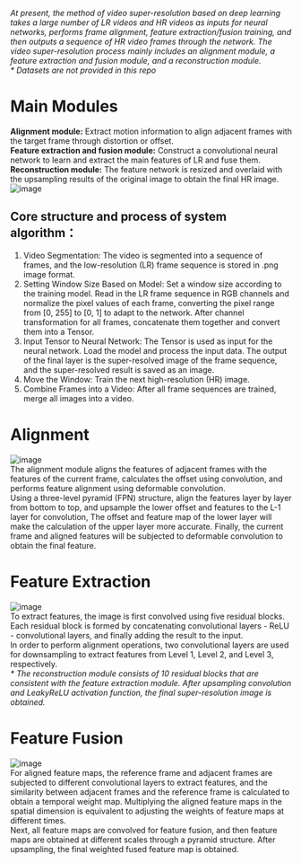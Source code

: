 _At present, the method of video super-resolution based on deep learning takes a large number of LR videos and HR videos as inputs for neural networks, performs frame alignment, feature extraction/fusion training, and then outputs a sequence of HR video frames through the network. The video super-resolution process mainly includes an alignment module, a feature extraction and fusion module, and a reconstruction module._  
_* Datasets are not provided in this repo_

# Main Modules
**Alignment module:** Extract motion information to align adjacent frames with the target frame through distortion or offset.  
**Feature extraction and fusion module:** Construct a convolutional neural network to learn and extract the main features of LR and fuse them.  
**Reconstruction module:** The feature network is resized and overlaid with the upsampling results of the original image to obtain the final HR image.  
![image](https://github.com/user-attachments/assets/666a183f-a09d-4456-b201-05986b173ba4)

## **Core structure and process of system algorithm：**
1. Video Segmentation: The video is segmented into a sequence of frames, and the low-resolution (LR) frame sequence is stored in .png image format.
2. Setting Window Size Based on Model: Set a window size according to the training model. Read in the LR frame sequence in RGB channels and normalize the pixel values of each frame, converting the pixel range from [0, 255] to [0, 1] to adapt to the network. After channel transformation for all frames, concatenate them together and convert them into a Tensor.
3. Input Tensor to Neural Network: The Tensor is used as input for the neural network. Load the model and process the input data. The output of the final layer is the super-resolved image of the frame sequence, and the super-resolved result is saved as an image.
4. Move the Window: Train the next high-resolution (HR) image.
5. Combine Frames into a Video: After all frame sequences are trained, merge all images into a video.

# Alignment
![image](https://github.com/user-attachments/assets/7fa3ee16-62ff-45e8-a41e-8ea98a0bd4fa)  
The alignment module aligns the features of adjacent frames with the features of the current frame, calculates the offset using convolution, and performs feature alignment using deformable convolution.  
Using a three-level pyramid (FPN) structure, align the features layer by layer from bottom to top, and upsample the lower offset and features to the L-1 layer for convolution, The offset and feature map of the lower layer will make the calculation of the upper layer more accurate. Finally, the current frame and aligned features will be subjected to deformable convolution to obtain the final feature.

# Feature Extraction
![image](https://github.com/user-attachments/assets/cc6da61d-7496-4a89-826d-56fa410ec14b)  
To extract features, the image is first convolved using five residual blocks. Each residual block is formed by concatenating convolutional layers - ReLU - convolutional layers, and finally adding the result to the input.  
In order to perform alignment operations, two convolutional layers are used for downsampling to extract features from Level 1, Level 2, and Level 3, respectively.  
_* The reconstruction module consists of 10 residual blocks that are consistent with the feature extraction module. After upsampling convolution and LeakyReLU activation function, the final super-resolution image is obtained._

# Feature Fusion
![image](https://github.com/user-attachments/assets/79ab535e-881b-45cf-aaba-e537fe0a2687)  
For aligned feature maps, the reference frame and adjacent frames are subjected to different convolutional layers to extract features, and the similarity between adjacent frames and the reference frame is calculated to obtain a temporal weight map. Multiplying the aligned feature maps in the spatial dimension is equivalent to adjusting the weights of feature maps at different times.  
Next, all feature maps are convolved for feature fusion, and then feature maps are obtained at different scales through a pyramid structure. After upsampling, the final weighted fused feature map is obtained.
